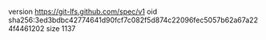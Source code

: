 version https://git-lfs.github.com/spec/v1
oid sha256:3ed3bdbc42774641d90fcf7c082f5d874c22096fec5057b62a67a224f4461202
size 1137
